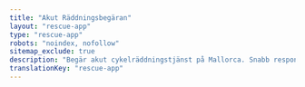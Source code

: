 ```yaml
---
title: "Akut Räddningsbegäran"
layout: "rescue-app"
type: "rescue-app"
robots: "noindex, nofollow"
sitemap_exclude: true
description: "Begär akut cykelräddningstjänst på Mallorca. Snabb respons för haverier, olyckor och cykelnödsituationer var som helst på ön."
translationKey: "rescue-app"
---
```

